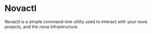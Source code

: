 # Novactl

Novactl is a simple command-line utility used to interact with your nova projects, and the nova infrastructure.